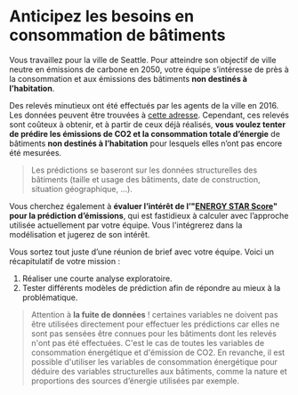 # Anticipez les besoins en consommation de bâtiments

Vous travaillez pour la ville de Seattle. Pour atteindre son objectif de ville neutre en émissions de carbone en 2050, votre équipe s’intéresse de près à la consommation et aux émissions des bâtiments **non destinés à l’habitation**.

Des relevés minutieux ont été effectués par les agents de la ville en 2016. Les données peuvent être trouvées à [cette adresse](https://data.seattle.gov/dataset/2016-Building-Energy-Benchmarking/2bpz-gwpy). Cependant, ces relevés sont coûteux à obtenir, et à partir de ceux déjà réalisés, **vous voulez tenter de prédire les émissions de CO2 et la consommation totale d’énergie** de bâtiments **non destinés à l’habitation** pour lesquels elles n’ont pas encore été mesurées.

> Les prédictions se baseront sur les données structurelles des bâtiments (taille et usage des bâtiments, date de construction, situation géographique, ...).

Vous cherchez également à **évaluer l’intérêt de l’"[ENERGY STAR Score](https://www.energystar.gov/buildings/facility-owners-and-managers/existing-buildings/use-portfolio-manager/interpret-your-results/what)" pour la prédiction d’émissions**, qui est fastidieux à calculer avec l’approche utilisée actuellement par votre équipe. Vous l'intégrerez dans la modélisation et jugerez de son intérêt.

Vous sortez tout juste d’une réunion de brief avec votre équipe. Voici un récapitulatif de votre mission :
1. Réaliser une courte analyse exploratoire.
2. Tester différents modèles de prédiction afin de répondre au mieux à la problématique.

> Attention à **la fuite de données** ! certaines variables ne doivent pas être utilisées directement pour effectuer les prédictions car elles ne sont pas sensées être connues pour les bâtiments dont les relevés n'ont pas été effectuées. C'est le cas de toutes les variables de consommation énergétique et d'émission de CO2. En revanche, il est possible d'utiliser les variables de consommation énergétique pour déduire des variables structurelles aux bâtiments, comme la nature et proportions des sources d’énergie utilisées par exemple.
